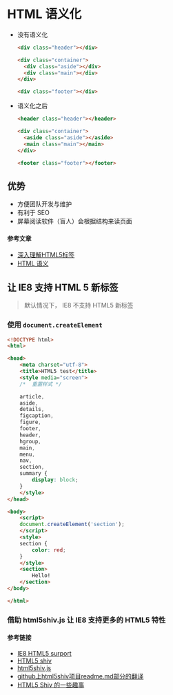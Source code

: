 # HTML 语义化

- 没有语义化

  ```HTML
  <div class="header"></div>

  <div class="container">
    <div class="aside"></div>
    <div class="main"></div>
  </div>

  <div class="footer"></div>

  ```

- 语义化之后

  ```HTML
  <header class="header"></header>

  <div class="container">
    <aside class="aside"></aside>
    <main class="main"></main>
  </div>

  <footer class="footer"></footer>

  ```

## 优势

- 方便团队开发与维护
- 有利于 SEO
- 屏幕阅读软件（盲人）会根据结构来读页面

#### 参考文章

- [深入理解HTML5标签](https://segmentfault.com/a/1190000002695791)
- [HTML 语义](http://justineo.github.io/slideshows/semantic-html/#/2)


## 让 IE8 支持 HTML 5 新标签

> 默认情况下， IE8 不支持 HTML5 新标签

### 使用 `document.createElement`

```HTML
<!DOCTYPE html>
<html>

<head>
    <meta charset="utf-8">
    <title>HTML5 test</title>
    <style media="screen">
    /*  重置样式 */

    article,
    aside,
    details,
    figcaption,
    figure,
    footer,
    header,
    hgroup,
    main,
    menu,
    nav,
    section,
    summary {
        display: block;
    }
    </style>
</head>

<body>
    <script>
    document.createElement('section');
    </script>
    <style>
    section {
        color: red;
    }
    </style>
    <section>
        Hello!
    </section>
</body>

</html>

```

### 借助 html5shiv.js 让 IE8 支持更多的 HTML5 特性

#### 参考链接

- [IE8 HTML5 surport](http://intertwingly.net/blog/2008/01/22/Best-Standards-Support#c1201006277)
- [HTML5 shiv](https://johnresig.com/blog/html5-shiv/)
- [html5shiv.js](https://github.com/aFarkas/html5shiv/)
- [github上html5shiv项目readme.md部分的翻译](http://www.zhangxinxu.com/wordpress/2013/02/github-html5shiv-readme-translate/)
- [HTML5 Shiv 的一些趣事](http://note.rpsh.net/posts/2011/05/25/story-of-html5-shiv/)
